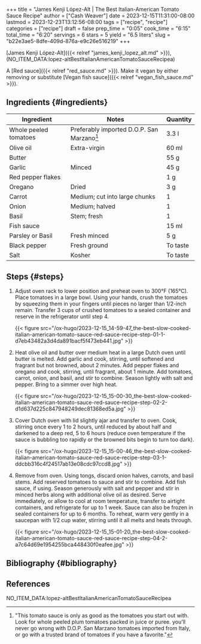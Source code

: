 +++
title = "James Kenji López-Alt | The Best Italian-American Tomato Sauce Recipe"
author = ["Cash Weaver"]
date = 2023-12-15T11:31:00-08:00
lastmod = 2023-12-23T13:12:56-08:00
tags = ["recipe", "recipe"]
categories = ["recipe"]
draft = false
prep_time = "0:05"
cook_time = "6:15"
total_time = "6:20"
servings = 6
stars = 5
yield = "6.5 liters"
slug = "b22e3ae5-8dfe-409d-876a-e9c26e516219"
+++

[James Kenji López-Alt]({{< relref "james_kenji_lopez_alt.md" >}}), (NO_ITEM_DATA:lopez-altBestItalianAmericanTomatoSauceRecipea)

A [Red sauce]({{< relref "red_sauce.md" >}}). Make it vegan by either removing or substitute [Vegan fish sauce]({{< relref "vegan_fish_sauce.md" >}}).


## Ingredients {#ingredients}

<div class="ingredients">

| Ingredient            | Notes                                         | Quantity |
|-----------------------|-----------------------------------------------|----------|
| Whole peeled tomatoes | Preferably imported D.O.P. San Marzano[^fn:1] | 3.3 l    |
| Olive oil             | Extra-virgin                                  | 60 ml    |
| Butter                |                                               | 55 g     |
| Garlic                | Minced                                        | 45 g     |
| Red pepper flakes     |                                               | 1 g      |
| Oregano               | Dried                                         | 3 g      |
| Carrot                | Medium; cut into large chunks                 | 1        |
| Onion                 | Medium; halved                                | 1        |
| Basil                 | Stem; fresh                                   | 1        |
| Fish sauce            |                                               | 15 ml    |
| Parsley or Basil      | Fresh minced                                  | 5 g      |
| Black pepper          | Fresh ground                                  | To taste |
| Salt                  | Kosher                                        | To taste |

</div>


## Steps {#steps}

1.  Adjust oven rack to lower position and preheat oven to 300°F (165°C). Place tomatoes in a large bowl. Using your hands, crush the tomatoes by squeezing them in your fingers until pieces no larger than 1/2-inch remain. Transfer 3 cups of crushed tomatoes to a sealed container and reserve in the refrigerator until step 4.

    {{< figure src="/ox-hugo/2023-12-15_14-59-47_the-best-slow-cooked-italian-american-tomato-sauce-red-sauce-recipe-step-01-1-d7eb43482a3d4da891bacf5f473eb441.jpg" >}}
2.  Heat olive oil and butter over medium heat in a large Dutch oven until butter is melted. Add garlic and cook, stirring, until softened and fragrant but not browned, about 2 minutes. Add pepper flakes and oregano and cook, stirring, until fragrant, about 1 minute. Add tomatoes, carrot, onion, and basil, and stir to combine. Season lightly with salt and pepper. Bring to a simmer over high heat.

    {{< figure src="/ox-hugo/2023-12-15_15-00-30_the-best-slow-cooked-italian-american-tomato-sauce-red-sauce-recipe-step-02-2-d1d637d225c847948249dec81368ed5a.jpg" >}}

3.  Cover Dutch oven with lid slightly ajar and transfer to oven. Cook, stirring once every 1 to 2 hours, until reduced by about half and darkened to a deep red, 5 to 6 hours (reduce oven temperature if the sauce is bubbling too rapidly or the browned bits begin to turn too dark).

    {{< figure src="/ox-hugo/2023-12-15_15-00-46_the-best-slow-cooked-italian-american-tomato-sauce-red-sauce-recipe-step-03-1-ddcbb316c4f24517ab13e08cdc97ccd8.jpg" >}}

4.  Remove from oven. Using tongs, discard onion halves, carrots, and basil stems. Add reserved tomatoes to sauce and stir to combine. Add fish sauce, if using. Season generously with salt and pepper and stir in minced herbs along with additional olive oil as desired. Serve immediately, or allow to cool at room temperature, transfer to airtight containers, and refrigerate for up to 1 week. Sauce can also be frozen in sealed containers for up to 6 months. To reheat, warm very gently in a saucepan with 1/2 cup water, stirring until it all melts and heats through.

    {{< figure src="/ox-hugo/2023-12-15_15-01-20_the-best-slow-cooked-italian-american-tomato-sauce-red-sauce-recipe-step-04-2-a7c64d69e1954255bca448430f0eafee.jpg" >}}


## Bibliography {#bibliography}

## References

<style>.csl-entry{text-indent: -1.5em; margin-left: 1.5em;}</style><div class="csl-bib-body">
  <div class="csl-entry">NO_ITEM_DATA:lopez-altBestItalianAmericanTomatoSauceRecipea</div>
</div>

[^fn:1]: "This tomato sauce is only as good as the tomatoes you start out with. Look for whole peeled plum tomatoes packed in juice or puree. you'll never go wrong with D.O.P. San Marzano tomatoes imported from Italy, or go with a trusted brand of tomatoes if you have a favorite."